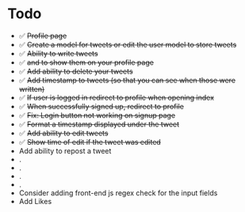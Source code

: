 # Todo

- ✅ ~~Profile page~~
- ✅ ~~Create a model for tweets or edit the user model to store tweets~~
- ✅ ~~Ability to write tweets~~
- ✅ ~~and to show them on your profile page~~
- ✅ ~~Add ability to delete your tweets~~
- ✅ ~~Add timestamp to tweets (so that you can see when those were written)~~
- ✅ ~~If user is logged in redirect to profile when opening index~~
- ✅ ~~When successfully signed up, redirect to profile~~
- ✅ ~~Fix: Login button not working on signup page~~
- ✅ ~~Format a timestamp displayed under the tweet~~
- ✅ ~~Add ability to edit tweets~~
- ✅ ~~Show time of edit if the tweet was edited~~
- Add ability to repost a tweet
- .
- .
- .
- .
- Consider adding front-end js regex check for the input fields
- Add Likes
